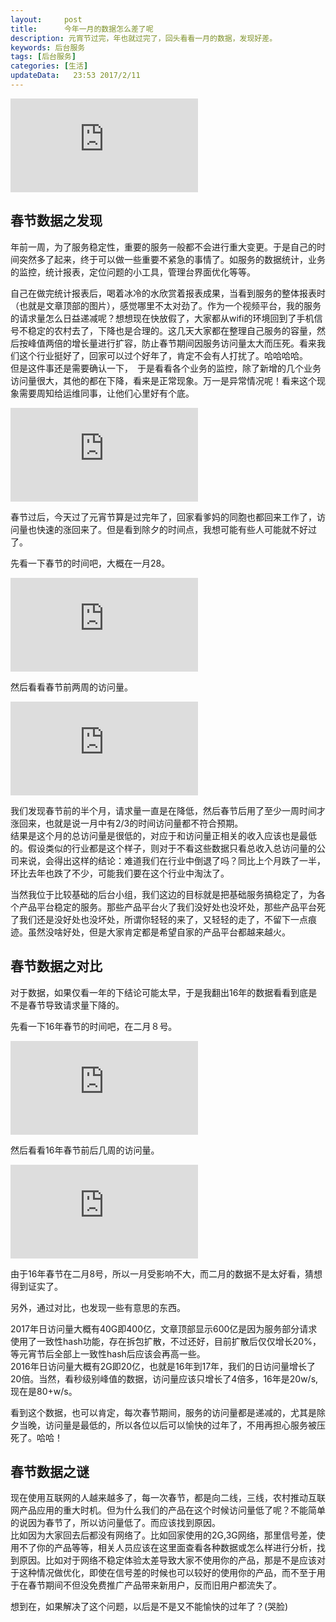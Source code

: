 ```yaml
---
layout:     post
title:      今年一月的数据怎么差了呢
description: 元宵节过完，年也就过完了，回头看看一月的数据，发现好差。    
keywords: 后台服务
tags: [后台服务]
categories: [生活]
updateData:   23:53 2017/2/11
---
```


![union-2017-new][]


## 春节数据之发现

年前一周，为了服务稳定性，重要的服务一般都不会进行重大变更。于是自己的时间突然多了起来，终于可以做一些重要不紧急的事情了。如服务的数据统计，业务的监控，统计报表，定位问题的小工具，管理台界面优化等等。  


自己在做完统计报表后，喝着冰冷的水欣赏着报表成果，当看到服务的整体报表时（也就是文章顶部的图片），感觉哪里不太对劲了。作为一个视频平台，我的服务的请求量怎么日益递减呢？想想现在快放假了，大家都从wifi的环境回到了手机信号不稳定的农村去了，下降也是合理的。这几天大家都在整理自己服务的容量，然后按峰值两倍的增长量进行扩容，防止春节期间因服务访问量太大而压死。看来我们这个行业挺好了，回家可以过个好年了，肯定不会有人打扰了。哈哈哈哈。  
但是这件事还是需要确认一下，　于是看看各个业务的监控，除了新增的几个业务访问量很大，其他的都在下降，看来是正常现象。万一是异常情况呢！看来这个现象需要周知给运维同事，让他们心里好有个底。  

![union-data-talk][]


春节过后，今天过了元宵节算是过完年了，回家看爹妈的同胞也都回来工作了，访问量也快速的涨回来了。但是看到除夕的时间点，我想可能有些人可能就不好过了。  

先看一下春节的时间吧，大概在一月28。  

![2017-date][]

然后看看春节前两周的访问量。  

![union-2017][]


我们发现春节前的半个月，请求量一直是在降低，然后春节后用了至少一周时间才涨回来，也就是说一月中有2/3的时间访问量都不符合预期。  
结果是这个月的总访问量是很低的，对应于和访问量正相关的收入应该也是最低的。假设类似的行业都是这个样子，则对于不看这些数据只看总收入总访问量的公司来说，会得出这样的结论：难道我们在行业中倒退了吗？同比上个月跌了一半，环比去年也跌了不少，可能我们要在这个行业中淘汰了。  


当然我位于比较基础的后台小组，我们这边的目标就是把基础服务搞稳定了，为各个产品平台稳定的服务。那些产品平台火了我们没好处也没坏处，那些产品平台死了我们还是没好处也没坏处，所谓你轻轻的来了，又轻轻的走了，不留下一点痕迹。虽然没啥好处，但是大家肯定都是希望自家的产品平台都越来越火。  


## 春节数据之对比

对于数据，如果仅看一年的下结论可能太早，于是我翻出16年的数据看看到底是不是春节导致请求量下降的。  


先看一下16年春节的时间吧，在二月８号。  

![2016-date][]

然后看看16年春节前后几周的访问量。  

![union-2016][]


由于16年春节在二月8号，所以一月受影响不大，而二月的数据不是太好看，猜想得到证实了。  


另外，通过对比，也发现一些有意思的东西。  

2017年日访问量大概有40G即400亿，文章顶部显示600亿是因为服务部分请求使用了一致性hash功能，存在拆包扩散，不过还好，目前扩散后仅仅增长20%，等元宵节后全部上一致性hash后应该会再高一些。  
2016年日访问量大概有2G即20亿，也就是16年到17年，我们的日访问量增长了20倍。当然，看秒级别峰值的数据，访问量应该只增长了4倍多，16年是20w/s, 现在是80+w/s。  


看到这个数据，也可以肯定，每次春节期间，服务的访问量都是递减的，尤其是除夕当晚，访问量是最低的，所以各位以后可以愉快的过年了，不用再担心服务被压死了。哈哈！  



## 春节数据之谜

现在使用互联网的人越来越多了，每一次春节，都是向二线，三线，农村推动互联网产品应用的重大时机。但为什么我们的产品在这个时候访问量低了呢？不能简单的说因为春节了，所以访问量低了。而应该找到原因。  
比如因为大家回去后都没有网络了。比如回家使用的2G,3G网络，那里信号差，使用不了你的产品等等，相关人员应该在这里面查看各种数据或怎么样进行分析，找到原因。比如对于网络不稳定体验太差导致大家不使用你的产品，那是不是应该对于这种情况做优化，即使在信号差的时候也可以较好的使用你的产品，而不至于用于在春节期间不但没免费推广产品带来新用户，反而旧用户都流失了。  

想到在，如果解决了这个问题，以后是不是又不能愉快的过年了？(哭脸)



[union-2017-new]: http://tiankonguse.com/lab/cloudLink/baidupan.php?url=/1915453531/4246015562.jpg
[union-2017]: http://tiankonguse.com/lab/cloudLink/baidupan.php?url=/1915453531/3797439509.jpg
[union-2016]: http://tiankonguse.com/lab/cloudLink/baidupan.php?url=/1915453531/899129215.jpg
[2017-date]: http://tiankonguse.com/lab/cloudLink/baidupan.php?url=/1915453531/152209493.jpg
[2016-date]: http://tiankonguse.com/lab/cloudLink/baidupan.php?url=/1915453531/1264893249.jpg
[union-data-talk]: http://tiankonguse.com/lab/cloudLink/baidupan.php?url=/1915453531/2687116357.jpg
